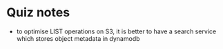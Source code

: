 # Quiz notes
- to optimise LIST operations on S3, it is better to have a search service which stores object metadata in dynamodb

